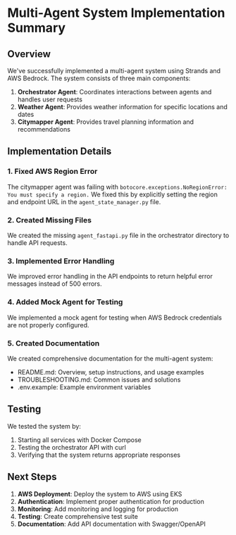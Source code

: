 # Multi-Agent System Implementation Summary

## Overview

We've successfully implemented a multi-agent system using Strands and AWS Bedrock. The system consists of three main components:

1. **Orchestrator Agent**: Coordinates interactions between agents and handles user requests
2. **Weather Agent**: Provides weather information for specific locations and dates
3. **Citymapper Agent**: Provides travel planning information and recommendations

## Implementation Details

### 1. Fixed AWS Region Error

The citymapper agent was failing with `botocore.exceptions.NoRegionError: You must specify a region.` We fixed this by explicitly setting the region and endpoint URL in the `agent_state_manager.py` file.

### 2. Created Missing Files

We created the missing `agent_fastapi.py` file in the orchestrator directory to handle API requests.

### 3. Implemented Error Handling

We improved error handling in the API endpoints to return helpful error messages instead of 500 errors.

### 4. Added Mock Agent for Testing

We implemented a mock agent for testing when AWS Bedrock credentials are not properly configured.

### 5. Created Documentation

We created comprehensive documentation for the multi-agent system:
- README.md: Overview, setup instructions, and usage examples
- TROUBLESHOOTING.md: Common issues and solutions
- .env.example: Example environment variables

## Testing

We tested the system by:
1. Starting all services with Docker Compose
2. Testing the orchestrator API with curl
3. Verifying that the system returns appropriate responses

## Next Steps

1. **AWS Deployment**: Deploy the system to AWS using EKS
2. **Authentication**: Implement proper authentication for production
3. **Monitoring**: Add monitoring and logging for production
4. **Testing**: Create comprehensive test suite
5. **Documentation**: Add API documentation with Swagger/OpenAPI

